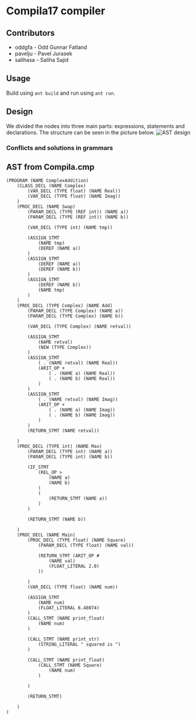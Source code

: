# Compila17 compiler
## Contributors
- oddgfa - Odd Gunnar Fatland
- pavelju - Pavel Jurasek
- salihasa - Saliha Sajid

## Usage
Build using `ant build` and run using `ant run`.

## Design
We divided the nodes into three main parts: expressions, statements and declarations. The structure can be seen in the picture below.
![AST design][ast]

### Conflicts and solutions in grammars

## AST from Compila.cmp
```
(PROGRAM (NAME ComplexAddition)
	(CLASS_DECL (NAME Complex)
		(VAR_DECL (TYPE float) (NAME Real))
		(VAR_DECL (TYPE float) (NAME Imag))
	)
	(PROC_DECL (NAME Swap)
		(PARAM_DECL (TYPE (REF int)) (NAME a))
		(PARAM_DECL (TYPE (REF int)) (NAME b))

		(VAR_DECL (TYPE int) (NAME tmp))

		(ASSIGN_STMT
			(NAME tmp)
			(DEREF (NAME a))
		)
		(ASSIGN_STMT
			(DEREF (NAME a))
			(DEREF (NAME b))
		)
		(ASSIGN_STMT
			(DEREF (NAME b))
			(NAME tmp)
		)
	)
	(PROC_DECL (TYPE Complex) (NAME Add)
		(PARAM_DECL (TYPE Complex) (NAME a))
		(PARAM_DECL (TYPE Complex) (NAME b))

		(VAR_DECL (TYPE Complex) (NAME retval))

		(ASSIGN_STMT
			(NAME retval)
			(NEW (TYPE Complex))
		)
		(ASSIGN_STMT
			( . (NAME retval) (NAME Real))
			(ARIT_OP +
				( . (NAME a) (NAME Real))
				( . (NAME b) (NAME Real))
			)
		)
		(ASSIGN_STMT
			( . (NAME retval) (NAME Imag))
			(ARIT_OP +
				( . (NAME a) (NAME Imag))
				( . (NAME b) (NAME Imag))
			)
		)
		(RETURN_STMT (NAME retval))

	)
	(PROC_DECL (TYPE int) (NAME Max)
		(PARAM_DECL (TYPE int) (NAME a))
		(PARAM_DECL (TYPE int) (NAME b))

		(IF_STMT
			(REL_OP >
				(NAME a)
				(NAME b)
			)
			(
				(RETURN_STMT (NAME a))
			)
		)

		(RETURN_STMT (NAME b))

	)
	(PROC_DECL (NAME Main)
		(PROC_DECL (TYPE float) (NAME Square)
			(PARAM_DECL (TYPE float) (NAME val))

			(RETURN_STMT (ARIT_OP #
				(NAME val)
				(FLOAT_LITERAL 2.0)
			))

		)
		(VAR_DECL (TYPE float) (NAME num))

		(ASSIGN_STMT
			(NAME num)
			(FLOAT_LITERAL 6.48074)
		)
		(CALL_STMT (NAME print_float)
			(NAME num)
		)

		(CALL_STMT (NAME print_str)
			(STRING_LITERAL " squared is ")
		)

		(CALL_STMT (NAME print_float)
			(CALL_STMT (NAME Square)
				(NAME num)
			)

		)

		(RETURN_STMT)

	)
)
```

[ast]: https://scontent.flcy1-1.fna.fbcdn.net/v/t1.0-9/16998786_10202854026549374_6172743699134968588_n.jpg?oh=f6c5e250667e3a884c631beabfb0c223&oe=59287E53
